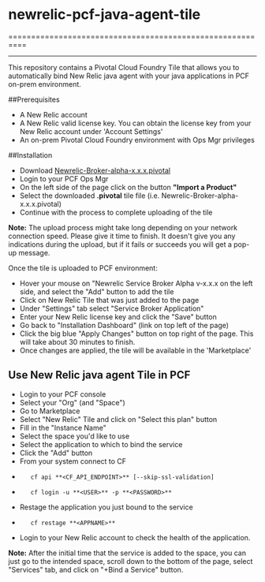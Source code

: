 # newrelic-pcf-java-agent-tile
==========================================================
- - -

This repository contains a Pivotal Cloud Foundry Tile that allows you to automatically bind New Relic java agent with your java applications in PCF on-prem environment.


##Prerequisites

*    A New Relic account
*    A New Relic valid license key. You can obtain the license key from your New Relic account under 'Account Settings'
*    An on-prem Pivotal Cloud Foundry environment with Ops Mgr privileges


##Installation

*    Download [Newrelic-Broker-alpha-x.x.x.pivotal](https://www.cubbyusercontent.com/pl/newrelic-pcf-java-agent-tile/_38e6209b721a47419318d805f7d9ec18 "PCF Tile for New Relic java agent")
*    Login to your PCF Ops Mgr 
*    On the left side of the page click on the button **"Import a Product"**
*    Select the downloaded **.pivotal** tile file (i.e. Newrelic-Broker-alpha-x.x.x.pivotal)
*    Continue with the process to complete uploading of the tile

**Note:** The upload process might take long depending on your network connection speed. Please give it time to finish. It doesn't give you any indications during the upload, but if it fails or succeeds you will get a pop-up message.


Once the tile is uploaded to PCF environment:

*    Hover your mouse on "Newrelic Service Broker Alpha v-x.x.x on the left side, and select the "Add" button to add the tile
*    Click on New Relic Tile that was just added to the page
*    Under "Settings" tab select "Service Broker Application"
*    Enter your New Relic license key and click the "Save" button
*    Go back to "Installation Dashboard" (link on top left of the page)
*    Click the big blue "Apply Changes" button on top right of the page. This will take about 30 minutes to finish.
*    Once changes are applied, the tile will be available in the 'Marketplace'


## Use New Relic java agent Tile in PCF

*    Login to your PCF console
*    Select your "Org" (and "Space")
*    Go to Marketplace
*    Select "New Relic" Tile and click on "Select this plan" button
*    Fill in the "Instance Name"
*    Select the space you'd like to use
*    Select the application to which to bind the service
*    Click the "Add" button
*    From your system connect to CF
*        cf api **<CF_API_ENDPOINT>** [--skip-ssl-validation]
*        cf login -u **<USER>** -p **<PASSWORD>**
*    Restage the application you just bound to the service
*        cf restage **<APPNAME>**
*    Login to your New Relic account to check the health of the application.


**Note:** After the initial time that the service is added to the space, you can just go to the intended space, scroll down to the bottom of the page, select "Services" tab, and click on "+Bind a Service" button.


